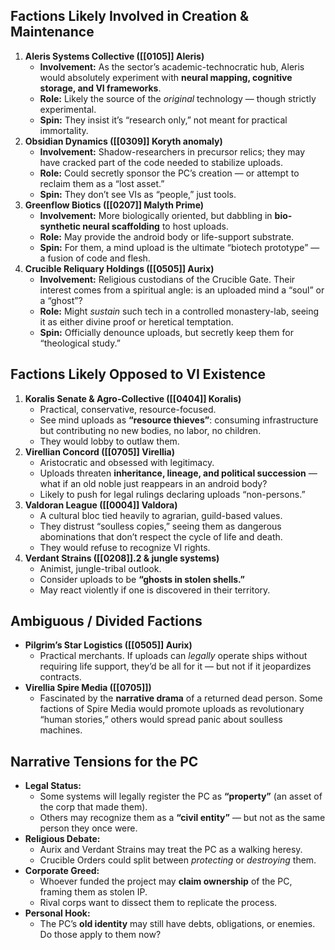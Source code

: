 ## Factions Likely Involved in Creation & Maintenance

1. **Aleris Systems Collective ([[0105]] Aleris)**
    - **Involvement:** As the sector’s academic-technocratic hub, Aleris would absolutely experiment with **neural mapping, cognitive storage, and VI frameworks**.
    - **Role:** Likely the source of the _original_ technology — though strictly experimental.
    - **Spin:** They insist it’s “research only,” not meant for practical immortality.
2. **Obsidian Dynamics ([[0309]] Koryth anomaly)**
    - **Involvement:** Shadow-researchers in precursor relics; they may have cracked part of the code needed to stabilize uploads.
    - **Role:** Could secretly sponsor the PC’s creation — or attempt to reclaim them as a “lost asset.”
    - **Spin:** They don’t see VIs as “people,” just tools.
3. **Greenflow Biotics ([[0207]] Malyth Prime)**
    - **Involvement:** More biologically oriented, but dabbling in **bio-synthetic neural scaffolding** to host uploads.
    - **Role:** May provide the android body or life-support substrate.
    - **Spin:** For them, a mind upload is the ultimate “biotech prototype” — a fusion of code and flesh.
4. **Crucible Reliquary Holdings ([[0505]] Aurix)**
    - **Involvement:** Religious custodians of the Crucible Gate. Their interest comes from a spiritual angle: is an uploaded mind a “soul” or a “ghost”?
    - **Role:** Might _sustain_ such tech in a controlled monastery-lab, seeing it as either divine proof or heretical temptation.
    - **Spin:** Officially denounce uploads, but secretly keep them for “theological study.”

## Factions Likely Opposed to VI Existence

1. **Koralis Senate & Agro-Collective ([[0404]] Koralis)**
    - Practical, conservative, resource-focused.
    - See mind uploads as **“resource thieves”**: consuming infrastructure but contributing no new bodies, no labor, no children.
    - They would lobby to outlaw them.
2. **Virellian Concord ([[0705]] Virellia)**
    - Aristocratic and obsessed with legitimacy.
    - Uploads threaten **inheritance, lineage, and political succession** — what if an old noble just reappears in an android body?
    - Likely to push for legal rulings declaring uploads “non-persons.”
3. **Valdoran League ([[0004]] Valdora)**
    - A cultural bloc tied heavily to agrarian, guild-based values.
    - They distrust “soulless copies,” seeing them as dangerous abominations that don’t respect the cycle of life and death.
    - They would refuse to recognize VI rights.
4. **Verdant Strains ([[0208]].2 & jungle systems)**
    - Animist, jungle-tribal outlook.
    - Consider uploads to be **“ghosts in stolen shells.”**
    - May react violently if one is discovered in their territory.

## Ambiguous / Divided Factions

- **Pilgrim’s Star Logistics ([[0505]] Aurix)**
    - Practical merchants. If uploads can _legally_ operate ships without requiring life support, they’d be all for it — but not if it jeopardizes contracts.
- **Virellia Spire Media ([[0705]])**
    - Fascinated by the **narrative drama** of a returned dead person. Some factions of Spire Media would promote uploads as revolutionary “human stories,” others would spread panic about soulless machines.

## Narrative Tensions for the PC

- **Legal Status:**
    - Some systems will legally register the PC as **“property”** (an asset of the corp that made them).
    - Others may recognize them as a **“civil entity”** — but not as the same person they once were.
- **Religious Debate:**
    - Aurix and Verdant Strains may treat the PC as a walking heresy.
    - Crucible Orders could split between _protecting_ or _destroying_ them.
- **Corporate Greed:**
    - Whoever funded the project may **claim ownership** of the PC, framing them as stolen IP.
    - Rival corps want to dissect them to replicate the process.
- **Personal Hook:**
    - The PC’s **old identity** may still have debts, obligations, or enemies. Do those apply to them now?
